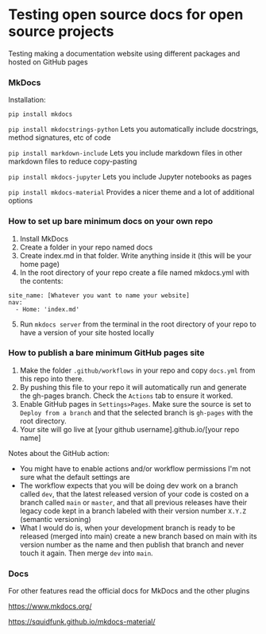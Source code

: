 # Testing open source docs for open source projects

Testing making a documentation website using different packages and hosted on GitHub pages

### MkDocs
Installation:

`pip install mkdocs`

`pip install mkdocstrings-python` Lets you automatically include docstrings, method signatures, etc of code

`pip install markdown-include` Lets you include markdown files in other markdown files to reduce copy-pasting

`pip install mkdocs-jupyter` Lets you include Jupyter notebooks as pages

`pip install mkdocs-material` Provides a nicer theme and a lot of additional options

### How to set up bare minimum docs on your own repo

1. Install MkDocs
2. Create a folder in your repo named docs
3. Create index.md in that folder. Write anything inside it (this will be your home page)
4. In the root directory of your repo create a file named mkdocs.yml with the contents:
```
site_name: [Whatever you want to name your website]
nav:
  - Home: 'index.md'
```
5. Run `mkdocs server` from the terminal in the root directory of your repo to have a version of your site hosted locally

### How to publish a bare minimum GitHub pages site

1. Make the folder `.github/workflows` in your repo and copy `docs.yml` from this repo into there.
2. By pushing this file to your repo it will automatically run and generate the gh-pages branch. Check the `Actions` tab to ensure it worked.
3. Enable GitHub pages in `Settings>Pages`. Make sure the source is set to `Deploy from a branch` and that the selected branch is `gh-pages` with the root directory.
4. Your site will go live at \[your github username\].github.io/\[your repo name\]

Notes about the GitHub action:
- You might have to enable actions and/or workflow permissions I'm not sure what the default settings are
- The workflow expects that you will be doing dev work on a branch called `dev`, that the latest released version of your code is costed on a branch called `main` or `master`, and that all previous releases have their legacy code kept in a branch labeled with their version number `X.Y.Z` (semantic versioning)
- What I would do is, when your development branch is ready to be released (merged into main) create a new branch based on main with its version number as the name and then publish that branch and never touch it again. Then merge `dev` into `main`.

### Docs

For other features read the official docs for MkDocs and the other plugins 

https://www.mkdocs.org/

https://squidfunk.github.io/mkdocs-material/
